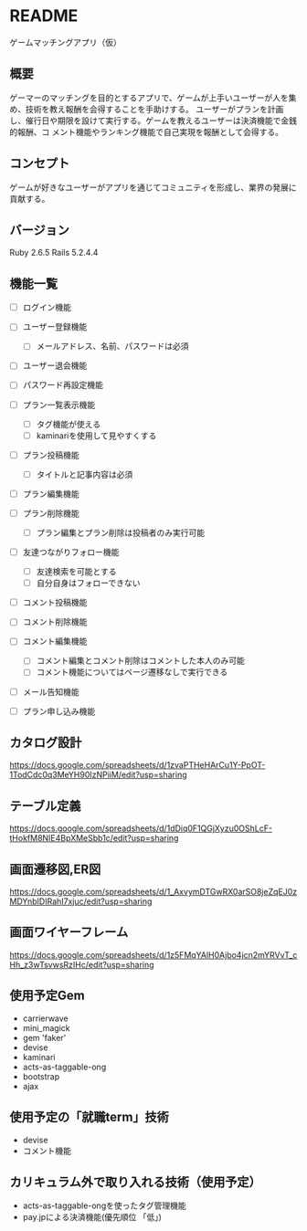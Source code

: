 # README
ゲームマッチングアプリ（仮）

## 概要
ゲーマーのマッチングを目的とするアプリで、ゲームが上手いユーザーが人を集め、技術を教え報酬を会得することを手助けする。
ユーザーがプランを計画し、催行日や期限を設けて実行する。ゲームを教えるユーザーは決済機能で金銭的報酬、コ
メント機能やランキング機能で自己実現を報酬として会得する。

## コンセプト
ゲームが好きなユーザーがアプリを通じてコミュニティを形成し、業界の発展に貢献する。

## バージョン
Ruby 2.6.5 
Rails 5.2.4.4

## 機能一覧
- [ ] ログイン機能
- [ ] ユーザー登録機能
  - [ ] メールアドレス、名前、パスワードは必須
- [ ] ユーザー退会機能
- [ ] パスワード再設定機能
- [ ] プラン一覧表示機能
  - [ ] タグ機能が使える
  - [ ] kaminariを使用して見やすくする
- [ ] プラン投稿機能
  - [ ] タイトルと記事内容は必須
- [ ] プラン編集機能
- [ ] プラン削除機能
  - [ ] プラン編集とプラン削除は投稿者のみ実行可能
- [ ] 友達つながりフォロー機能
  - [ ] 友達検索を可能とする
  - [ ] 自分自身はフォローできない
- [ ] コメント投稿機能
- [ ] コメント削除機能
- [ ] コメント編集機能
  - [ ] コメント編集とコメント削除はコメントした本人のみ可能
  - [ ] コメント機能についてはページ遷移なしで実行できる
- [ ] メール告知機能
- [ ] プラン申し込み機能


## カタログ設計
https://docs.google.com/spreadsheets/d/1zvaPTHeHArCu1Y-PpOT-1TodCdc0q3MeYH90IzNPiiM/edit?usp=sharing

## テーブル定義
https://docs.google.com/spreadsheets/d/1dDiq0F1QGjXyzu0OShLcF-tHokfM8NIE4BpXMeSbb1c/edit?usp=sharing

## 画面遷移図,ER図
https://docs.google.com/spreadsheets/d/1_AxvymDTGwRX0arSO8jeZqEJ0zMDYnbIDIRahI7xjuc/edit?usp=sharing

## 画面ワイヤーフレーム
https://docs.google.com/spreadsheets/d/1z5FMqYAlH0Ajbo4jcn2mYRVvT_cHh_z3wTsvwsRzIHc/edit?usp=sharing

## 使用予定Gem
* carrierwave
* mini_magick
* gem 'faker'
* devise
* kaminari
* acts-as-taggable-ong
* bootstrap
* ajax

## 使用予定の「就職term」技術
* devise
* コメント機能

 ## カリキュラム外で取り入れる技術（使用予定）
* acts-as-taggable-ongを使ったタグ管理機能
* pay.jpによる決済機能(優先順位 「低」)
